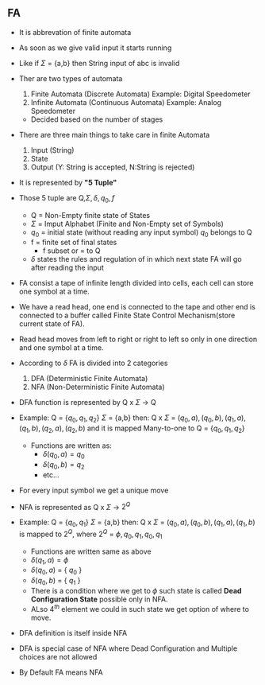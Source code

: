 ## FA

- It is abbrevation of finite automata
- As soon as we give valid input it starts running
- Like if $\Sigma$ = {a,b} then String input of abc is invalid

- Ther are two types of automata
    1. Finite Automata (Discrete Automata) Example: Digital Speedometer
    2. Infinite Automata (Continuous Automata) Example: Analog Speedometer
    - Decided based on the number of stages

- There are three main things to take care in finite Automata
    1. Input (String)
    2. State
    3. Output (Y: String is accepted, N:String is rejected)

- It is represented by **"5 Tuple"**
- Those 5 tuple are Q,$\Sigma,\delta,q_{0},f$
    - Q = Non-Empty finite state of States
    - $\Sigma$ = Imput Alphabet (Finite and Non-Empty set of Symbols)
    - $q_{0}$ = initial state (without reading any input symbol) $q_{0}$ belongs to Q
    - f = finite set of final states
        - f subset or = to Q
    - $\delta$ states the rules and regulation of in which next state FA will go after reading the input

- FA consist a tape of infinite length divided into cells, each cell can store one symbol at a time.
- We have a read head, one end is connected to the tape and other end is connected to a buffer called Finite State Control Mechanism(store current state of FA).
- Read head moves from left to right or right to left so only in one direction and one symbol at a time.

- According to $\delta$ FA is divided into 2 categories
    1. DFA (Deterministic Finite Automata)
    2. NFA (Non-Deterministic Finite Automata)

- DFA function is represented by Q x $\Sigma$ -> Q
- Example: Q = {$q_{0}, q_{1}, q_{2}$}
           $\Sigma$ = {a,b}
    then: 
    Q x $\Sigma$ = ${ (q_{0},a), (q_{0},b), (q_{1},a), (q_{1},b), (q_{2},a), (q_{2},b) }$
    and it is mapped Many-to-one to Q = {$q_{0},q_{1},q_{2}$}

    - Functions are written as:
        - $\delta(q_{0},a) = q_{0}$
        - $\delta(q_{0},b) = q_{2}$
        - etc...

- For every input symbol we get a unique move

- NFA is represented as Q x $\Sigma$ -> $2^{Q}$
- Example: Q = {$q_{0}, q_{1}$}
           $\Sigma$ = {a,b}
    then:
        Q x $\Sigma$ =  ${ (q_{0},a), (q_{0},b), (q_{1},a), (q_{1},b) }$ is mapped to $2^{Q}$, where
        $2^{Q}$ = ${ \phi, {q_{0}}, {q_{1}}, {q_{0},q_{1}} }$

    - Functions are written same as above
    - $\delta(q_{1},a) = \phi$
    - $\delta(q_{0},a)$ = { $q_{0}$ }
    - $\delta(q_{0},b)$ = { $q_{1}$ }
    - There is a condition where we get to $\phi$ such state is called **Dead Configuration State** possible only in NFA.
    - ALso $4^{th}$ element we could in such state we get option of where to move.

- DFA definition is itself inside NFA
- DFA is special case of NFA where Dead Configuration and Multiple choices are not allowed
- By Default FA means NFA